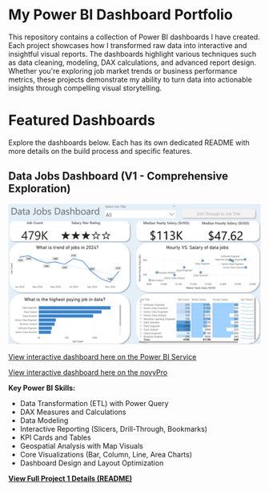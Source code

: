 # My Power BI Dashboard Portfolio 

This repository contains a collection of Power BI dashboards I have created. Each project showcases how I transformed raw data into interactive and insightful visual reports. The dashboards highlight various techniques such as data cleaning, modeling, DAX calculations, and advanced report design. Whether you're exploring job market trends or business performance metrics, these projects demonstrate my ability to turn data into actionable insights through compelling visual storytelling.

# Featured Dashboards

Explore the dashboards below. Each has its own dedicated README with more details on the build process and specific features.

## Data Jobs Dashboard (V1 - Comprehensive Exploration)

![Data Job DB GIF](/images/Project1%20page%201%20.png)

[View interactive dashboard here on the Power BI Service](https://app.powerbi.com/view?r=eyJrIjoiMTRkMjUwNWUtNTJiMi00MTA2LWEzYjktNTgzNGUzZDc3OGJmIiwidCI6ImRmODY3OWNkLWE4MGUtNDVkOC05OWFjLWM4M2VkN2ZmOTVhMCJ9)

[View interactive dashboard here on the novyPro](https://project.novypro.com/PCPVM1)




**Key Power BI Skills:**
* Data Transformation (ETL) with Power Query
* DAX Measures and Calculations
* Data Modeling
* Interactive Reporting (Slicers, Drill-Through,  Bookmarks)
* KPI Cards and Tables
* Geospatial Analysis with Map Visuals
* Core Visualizations (Bar, Column, Line, Area Charts)
* Dashboard Design and Layout Optimization


[ **View Full Project 1 Details (README)**](/Data_Jobs_v1/README.md)